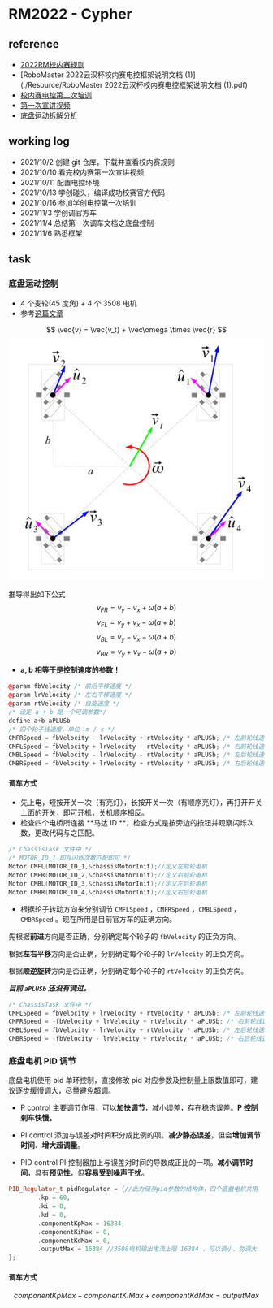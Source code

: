 # RM2022 - Cypher


## reference
* [2022RM校内赛规则](./2022RM校内赛规则V1.1)
* [RoboMaster 2022云汉杯校内赛电控框架说明文档 (1)](./Resource/RoboMaster 2022云汉杯校内赛电控框架说明文档 (1).pdf)
* [校内赛电控第二次培训](./Resource/校内赛电控第二次培训.pdf)
* [第一次宣讲视频](https://www.bilibili.com/video/BV1JL411s76t?spm_id_from=333.999.0.0)
* [底盘运动拆解分析](https://zhuanlan.zhihu.com/p/20282234)
## working log
* 2021/10/2		创建 git 仓库，下载并查看校内赛规则
* 2021/10/10	看完校内赛第一次宣讲视频
* 2021/10/11	配置电控环境
* 2021/10/13	学创碰头，编译成功校赛官方代码
* 2021/10/16	参加学创电控第一次培训
* 2021/11/3		学创调官方车
* 2021/11/4		总结第一次调车文档之底盘控制
* 2021/11/6		熟悉框架

## task
### 底盘运动控制
* 4 个麦轮(45 度角) + 4 个 3508 电机
* 参考[这篇文章](https://zhuanlan.zhihu.com/p/20282234)

$$
\vec{v} = \vec{v_t} + \vec\omega \times \vec{r}
$$
![1.png](./resource/1.png)

推导得出如下公式
$$
v_{FR} = v_y - v_x + \omega(a + b)
$$
$$
v_{FL} = v_y + v_x - \omega(a + b)
$$
$$
v_{BL} = v_y - v_x - \omega(a + b)
$$
$$
v_{BR} = v_y + v_x - \omega(a + b)
$$

* **a, b 相等于是控制速度的参数！**

```C++
@param fbVelocity /* 前后平移速度 */
@param lrVelocity /* 左右平移速度 */
@param rtVelocity /* 自旋速度 */
/* 设定 a + b 是一个可调参数*/
define a+b aPLUSb
/* 四个轮子线速度，单位：m / s */
CMFRSpeed = fbVelocity - lrVelocity + rtVelocity * aPLUSb; /* 左前轮线速度 */
CMFLSpeed = fbVelocity + lrVelocity - rtVelocity * aPLUSb; /* 右前轮线速度 */
CMBLSpeed = fbVelocity - lrVelocity - rtVelocity * aPLUSb; /* 左后轮线速度 */
CMBRSpeed = fbVelocity + lrVelocity + rtVelocity * aPLUSb; /* 右后轮线速度 */
```

#### 调车方式
* 先上电，短按开关一次（有亮灯），长按开关一次（有顺序亮灯），再打开开关上面的开关，即可开机，关机顺序相反。
* 检查四个电桥所连接 **马达 ID **，检查方式是按旁边的按钮并观察闪烁次数，更改代码与之匹配。

```C++
/* ChassisTask 文件中 */
/* MOTOR_ID_1 即与闪烁次数匹配即可 */
Motor CMFL(MOTOR_ID_1,&chassisMotorInit);//定义左前轮电机
Motor CMFR(MOTOR_ID_2,&chassisMotorInit);//定义右前轮电机
Motor CMBL(MOTOR_ID_3,&chassisMotorInit);//定义左后轮电机
Motor CMBR(MOTOR_ID_4,&chassisMotorInit);//定义右后轮电机
```

* 根据轮子转动方向来分别调节 `CMFLSpeed` ，`CMFRSpeed` ，`CMBLSpeed` ，`CMBRSpeed` 。现在所用是目前官方车的正确方向。

先根据**前进**方向是否正确，分别确定每个轮子的 `fbVelocity` 的正负方向。

根据**左右平移**方向是否正确，分别确定每个轮子的 `lrVelocity` 的正负方向。

根据**顺逆旋转**方向是否正确，分别确定每个轮子的 `rtVelocity` 的正负方向。

**_目前 `aPLUSb` 还没有调过。_**

```C++
/* ChassisTask 文件中 */
CMFLSpeed = fbVelocity + lrVelocity + rtVelocity * aPLUSb; /* 左前轮线速度 */
CMFRSpeed = -fbVelocity + lrVelocity + rtVelocity * aPLUSb; /* 右前轮线速度 */
CMBLSpeed = fbVelocity - lrVelocity + rtVelocity * aPLUSb; /* 左后轮线速度 */
CMBRSpeed = -fbVelocity - lrVelocity + rtVelocity * aPLUSb; /* 右后轮线速度 */
```

### 底盘电机 PID 调节
底盘电机使用 pid 单环控制，直接修改 pid 对应参数及控制量上限数值即可，建议逐步缓慢调大，尽量避免超调。

* P control
主要调节作用，可以**加快调节**，减小误差，存在稳态误差。**P 控制刹车快慢。**

* PI control
添加与误差对时间积分成比例的项。**减少静态误差**，但会**增加调节时间**、**增大超调量**。

* PID control
PI 控制器加上与误差对时间的导数成正比的一项。**减小调节时间**，具有**预见性**，但**容易受到噪声干扰**。

```C++
PID_Regulator_t pidRegulator = {//此为储存pid参数的结构体，四个底盘电机共用
        .kp = 60,
        .ki = 0,
        .kd = 0,
        .componentKpMax = 16384,
        .componentKiMax = 0,
        .componentKdMax = 0,
        .outputMax = 16384 //3508电机输出电流上限 16384 ，可以调小，勿调大
};
```

#### 调车方式
$$
componentKpMax + componentKiMax + componentKdMax = outputMax
$$

